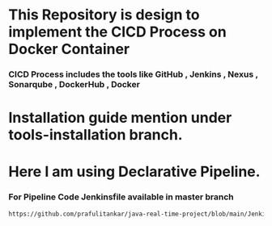 #  This Repository is design to implement the CICD Process on Docker Container
###  CICD Process includes the tools like GitHub , Jenkins , Nexus , Sonarqube , DockerHub , Docker
#  Installation guide mention under tools-installation branch.
#  Here I am using Declarative Pipeline.
### For Pipeline Code Jenkinsfile available in master branch 
   ```bash
   https://github.com/prafulitankar/java-real-time-project/blob/main/Jenkinsfile
   ```

 
